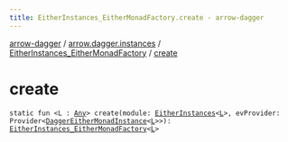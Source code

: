```yaml
---
title: EitherInstances_EitherMonadFactory.create - arrow-dagger
---
```


[arrow-dagger](../../index.html) / [arrow.dagger.instances](../index.html) / [EitherInstances_EitherMonadFactory](index.html) / [create](./create.html)

# create

`static fun <L : `[`Any`](https://kotlinlang.org/api/latest/jvm/stdlib/kotlin/-any/index.html)`> create(module: `[`EitherInstances`](../-either-instances/index.html)`<`[`L`](create.html#L)`>, evProvider: Provider<`[`DaggerEitherMonadInstance`](../-dagger-either-monad-instance/index.html)`<`[`L`](create.html#L)`>>): `[`EitherInstances_EitherMonadFactory`](index.html)`<`[`L`](create.html#L)`>`